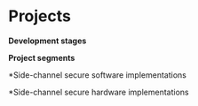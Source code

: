 # Projects

**Development stages**

**Project segments**

*Side-channel secure software implementations

*Side-channel secure hardware implementations